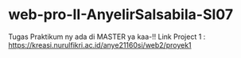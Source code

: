 # web-pro-II-AnyelirSalsabila-SI07

Tugas Praktikum ny ada di MASTER ya kaa-!!
Link Project 1 : https://kreasi.nurulfikri.ac.id/anye21160si/web2/proyek1
